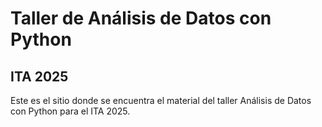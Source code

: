 # Taller de Análisis de Datos con Python
## ITA 2025

Este es el sitio donde se encuentra el material del taller Análisis de Datos con Python para el ITA 2025.